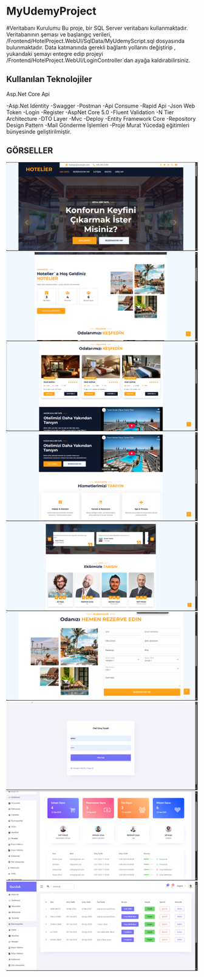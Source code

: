 # MyUdemyProject

#Veritabanı Kurulumu
Bu proje, bir SQL Server veritabanı kullanmaktadır. Veritabanının şeması ve başlangıç verileri, /Frontend/HotelProject.WebUI/SqlData/MyUdemyScript.sql dosyasında bulunmaktadır.
Data katmanında gerekli bağlantı yollarını değiştirip , yukarıdaki şemayı entegre edip projeyi /Frontend/HotelProject.WebUI/LoginController`dan ayağa kaldırabilirsiniz.

## Kullanılan Teknolojiler
Asp.Net Core Api

-Asp.Net Identity
-Swagger
-Postman
-Api Consume
-Rapid Api
-Json Web Token
-Login
-Register
-AspNet Core 5.0
-Fluent Validation
-N Tier Architecture
-DTO Layer
-Mvc
-Deploy
-Entity Framework Core
-Repository Design Pattern
-Mail Gönderme İşlemleri
-Proje Murat Yücedağ eğitimleri bünyesinde geliştirilmiştir.

## GÖRSELLER
![image alt](https://github.com/yunusemrebinici/MyUdemyProject/blob/master/Frontend/HotelProject.WebUI/Images/1.png)
![image alt](https://github.com/yunusemrebinici/MyUdemyProject/blob/master/Frontend/HotelProject.WebUI/Images/2.png)
![image alt](https://github.com/yunusemrebinici/MyUdemyProject/blob/master/Frontend/HotelProject.WebUI/Images/3.png)
![image alt](https://github.com/yunusemrebinici/MyUdemyProject/blob/master/Frontend/HotelProject.WebUI/Images/4.png)
![image alt](https://github.com/yunusemrebinici/MyUdemyProject/blob/master/Frontend/HotelProject.WebUI/Images/5.png)
![image alt](https://github.com/yunusemrebinici/MyUdemyProject/blob/master/Frontend/HotelProject.WebUI/Images/6.png)
![image alt](https://github.com/yunusemrebinici/MyUdemyProject/blob/master/Frontend/HotelProject.WebUI/Images/7.png)
![image alt](https://github.com/yunusemrebinici/MyUdemyProject/blob/master/Frontend/HotelProject.WebUI/Images/8.png)
![image alt](https://github.com/yunusemrebinici/MyUdemyProject/blob/master/Frontend/HotelProject.WebUI/Images/9.png)
